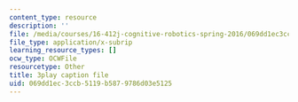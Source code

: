 ```yaml
---
content_type: resource
description: ''
file: /media/courses/16-412j-cognitive-robotics-spring-2016/069dd1ec3ccb5119b5879786d03e5125_qgL0cA7GkJo.vtt
file_type: application/x-subrip
learning_resource_types: []
ocw_type: OCWFile
resourcetype: Other
title: 3play caption file
uid: 069dd1ec-3ccb-5119-b587-9786d03e5125
---
```

